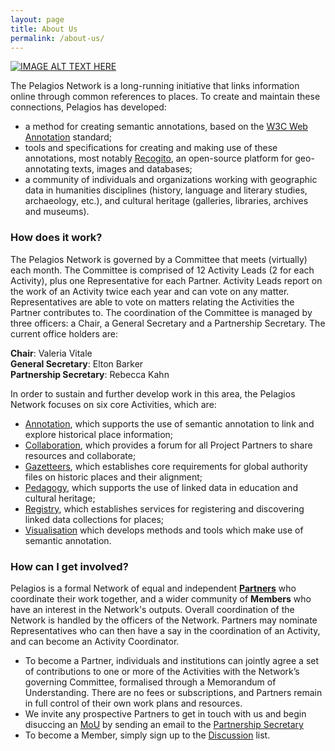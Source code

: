 ```yaml
---
layout: page
title: About Us
permalink: /about-us/
---
```


[![IMAGE ALT TEXT HERE](http://img.youtube.com/vi/MVaFbBvY6bA/0.jpg)](http://www.youtube.com/watch?v=MVaFbBvY6bA)

The Pelagios Network is a long-running initiative that links information online through common references to places. 
To create and maintain these connections, Pelagios has developed: 
- a method for creating semantic annotations, based on the <a href="https://www.w3.org/TR/annotation-model">W3C Web Annotation</a> standard;
- tools and specifications for creating and making use of these annotations, most notably <a href="https://recogito.pelagios.org/">Recogito</a>, an open-source platform for geo-annotating texts, images and databases;
- a community of individuals and organizations working with geographic data in humanities disciplines (history, language and literary studies, archaeology, etc.), and cultural heritage (galleries, libraries, archives and museums).

### How does it work?
The Pelagios Network is governed by a Committee that meets (virtually) each month. The Committee is comprised of 12 Activity Leads (2 for each Activity), plus one Representative for each Partner. Activity Leads report on the work of an Activity twice each year and can vote on any matter. Representatives are able to vote on matters relating the Activities the Partner contributes to. The coordination of the Committee is managed by three officers: a Chair, a General Secretary and a Partnership Secretary. 
The current office holders are:  

**Chair**: Valeria Vitale  
**General Secretary**: Elton Barker  
**Partnership Secretary**: Rebecca Kahn  

In order to sustain and further develop work in this area, the Pelagios Network focuses on six core Activities, which are: 
- <a href="https://pelagios.github.io/activities/annotation/">Annotation</a>, which supports the use of semantic annotation to link and explore historical place information; 
- <a href="https://pelagios.github.io/activities/collaboration/">Collaboration</a>, which provides a forum for all Project Partners to share resources and collaborate;
- <a href="https://pelagios.github.io/activities/gazetteers/">Gazetteers</a>, which establishes core requirements for global authority files on historic places and their alignment;
- <a href="https://pelagios.github.io/activities/pedagogy/">Pedagogy</a>, which supports the use of linked data in education and cultural heritage;
- <a href="https://pelagios.github.io/activities/registry/">Registry</a>, which establishes services for registering and discovering linked data collections for places;
- <a href="https://pelagios.github.io/activities/visualisation/">Visualisation</a> which develops methods and tools which make use of semantic annotation.

### How can I get involved?
Pelagios is a formal Network of equal and independent <a href="https://pelagios.org/partners/">**Partners**</a> who coordinate their work together, and a wider community of **Members** who have an interest in the Network's outputs. Overall coordination of the Network is handled by the officers of the Network. Partners may nominate Representatives who can then have a say in the coordination of an Activity, and can become an Activity Coordinator. 

- To become a Partner, individuals and institutions can jointly agree a set of contributions to one or more of the Activities with the Network’s governing Committee, formalised through a Memorandum of Understanding. There are no fees or subscriptions, and Partners remain in full control of their own work plans and resources.
- We invite any prospective Partners to get in touch with us and begin disuccing an <a href="assets/templates/MoUTemplate.pdf" class="image fit"><img src="images/marr_pic.jpg" alt="">MoU</a>
 by sending an email to the [Partnership Secretary](mailto:collaboration@pelagios.org)
- To become a Member, simply sign up to the <a href="https://groups.google.com/d/forum/pelagios-network/">Discussion</a> list.

